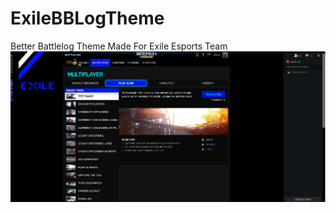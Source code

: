 # ExileBBLogTheme
Better Battlelog Theme Made For Exile Esports Team
![image](https://github.com/Asolley/ExileBBLogTheme/blob/main/Theme.png)
